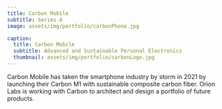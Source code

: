 ```yaml
---
title: Carbon Mobile
subtitle: Series A
image: assets/img/portfolio/carbonPhone.jpg

caption:
  title: Carbon Mobile
  subtitle: Advanced and Sustainable Personal Electronics
  thumbnail: assets/img/portfolio/carbonLogo.jpg
---
```

Carbon Mobile has taken the smartphone industry by storm in 2021 by launching their Carbon M1 with sustainable composite carbon fiber. Orion Labs is working with Carbon to architect and design a portfolio of future products.
